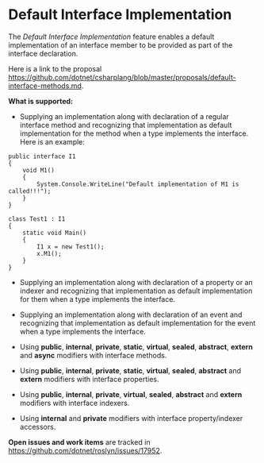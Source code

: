 Default Interface Implementation
=========================

The *Default Interface Implementation* feature enables a default implementation of an interface member to be provided as part of the interface declaration. 

Here is a link to the proposal https://github.com/dotnet/csharplang/blob/master/proposals/default-interface-methods.md. 

**What is supported:**
- Supplying an implementation along with declaration of a regular interface method and recognizing that implementation as default implementation for the method when a type implements the interface. 
Here is an example:
```
public interface I1
{
    void M1() 
    {
        System.Console.WriteLine("Default implementation of M1 is called!!!");
    }
}

class Test1 : I1
{
    static void Main()
    {
        I1 x = new Test1();
        x.M1();
    }
}
```

- Supplying an implementation along with declaration of a property or an indexer and recognizing that implementation as default implementation for them when a type implements the interface. 

- Supplying an implementation along with declaration of an event and recognizing that implementation as default implementation for the event when a type implements the interface. 

- Using **public**, **internal**, **private**, **static**, **virtual**, **sealed**, **abstract**, **extern** and **async** modifiers with interface methods.

- Using **public**, **internal**, **private**, **static**, **virtual**, **sealed**, **abstract** and **extern** modifiers with interface properties.

- Using **public**, **internal**, **private**, **virtual**, **sealed**, **abstract** and **extern** modifiers with interface indexers.

- Using **internal** and **private** modifiers with interface property/indexer accessors.


**Open issues and work items** are tracked in https://github.com/dotnet/roslyn/issues/17952.
